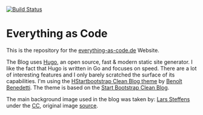 [![Build Status](https://travis-ci.org/devulrix/everything-as-code.svg?branch=master)](https://travis-ci.org/devulrix/everything-as-code)

# Everything as Code

This is the repository for the [everything-as-code.de](http://www.everything-as-code.de) Website.

The Blog uses [Hugo](https://gohugo.io/), an open source, fast & modern static site generator. I like the fact that Hugo is written in Go and focuses on speed. There are a lot of interesting features and I only barely scratched the surface of its capabilities. I'm using the [HStartbootstrap Clean Blog theme](http://themes.gohugo.io/startbootstrap-clean-blog/) by [Benoît Benedetti](http://www.humboldtux.com/). The theme is based on the [Start Bootstrap Clean Blog](http://startbootstrap.com/template-overviews/clean-blog/).

The main background image used in the blog was taken by: [Lars Steffens](https://www.flickr.com/photos/larssteffens/) under the [CC](https://creativecommons.org/licenses/by-sa/2.0/), original image [source](https://www.flickr.com/photos/larssteffens/19652565539/in/photolist-vWCx3T-dU2nwj-ez2DWF-9aWZ98-5aMZD5-p1Jh4L-osKCHb-9b18QY-9aWYYX-oKd9Us-5YkLQF-osKW4v-p75Mj1-osKnjz-num9Zr-7ufsbY-FZMNZ-numV8K-7ufqYY-mVsBoi-nLEKX3-num5ha-bsoLyq-8jWPqN-hVvZpQ-G8nyhb-4RW9sJ-bFiEbg-vge5p-vhELf-ez4VuN-numUHM-bsoNQo-5dtZjG-nLxTd8-DMSnDM-i8mTB4-7ufrCS-4RW9eq-4RWbYN-vhJ6z-5nPvZ9-vg5bA-7Lwdaf-vhEL1-3f8pnt-ez4TJE-num6cX-nZ27qx-8jWRXS/).  
